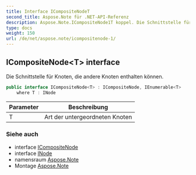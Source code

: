 ```yaml
---
title: Interface ICompositeNodeT
second_title: Aspose.Note für .NET-API-Referenz
description: Aspose.Note.ICompositeNode1T koppel. Die Schnittstelle für Knoten die andere Knoten enthalten können.
type: docs
weight: 150
url: /de/net/aspose.note/icompositenode-1/
---
```

## ICompositeNode&lt;T&gt; interface

Die Schnittstelle für Knoten, die andere Knoten enthalten können.

```csharp
public interface ICompositeNode<T> : ICompositeNode, IEnumerable<T>
    where T : INode
```

| Parameter | Beschreibung |
| --- | --- |
| T | Art der untergeordneten Knoten |

### Siehe auch

* interface [ICompositeNode](../icompositenode/)
* interface [INode](../inode/)
* namensraum [Aspose.Note](../../aspose.note/)
* Montage [Aspose.Note](../../)


